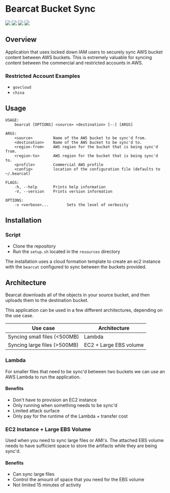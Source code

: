 # Bearcat Bucket Sync

![](https://github.com/ArdusJax/bearcat/workflows/Production%20Build/badge.svg) ![](https://github.com/ArdusJax/bearcat/workflows/Development%20Build/badge.svg) ![](https://github.com/ArdusJax/bearcat/workflows/Cargo%20Security%20Audit/badge.svg) ![](https://github.com/ArdusJax/bearcat/workflows/Testing/badge.svg) 

## Overview

Application that uses locked down IAM users to securely sync AWS bucket content between AWS buckets. This is extremely valuable for syncing content between the commercial and restricted accounts in AWS.

### Restricted Account Examples

- `govcloud`
- `china`

## Usage

```text
USAGE:
    bearcat [OPTIONS] <source> <destination> [--] [ARGS]

ARGS:
    <source>         Name of the AWS bucket to be sync'd from.
    <destination>    Name of the AWS bucket to be sync'd to.
    <region-from>    AWS region for the bucket that is being sync'd from.
    <region-to>      AWS region for the bucket that is being sync'd to.
    <profile>        Commercial AWS profile
    <config>         location of the configuration file (defaults to ~/.bearcat)

FLAGS:
    -h, --help       Prints help information
    -V, --version    Prints version information

OPTIONS:
    -v <verbose>...        Sets the level of verbosity
```

## Installation

### Script

* Clone the repository
* Run the `setup.sh` located in the `resources` directory

The installation uses a cloud formation template to create an ec2 instance with the `bearcat` configured to sync between the buckets provided.

## Architecture

Bearcat downloads all of the objects in your source bucket, and then uploads them to the destination bucket.

This application can be used in a few different architectures, depending on the use case.

| Use case | Architecture|
|----------|-------------|
|Syncing small files (<500MB)|Lambda
|Syncing large files (>500MB)|EC2 + Large EBS volume

### Lambda

For smaller files that need to be sync'd between two buckets we can use an AWS Lambda to run the application.

#### Benefits

- Don't have to provision an EC2 instance
- Only running when something needs to be sync'd
- Limited attack surface
- Only pay for the runtime of the Lambda + transfer cost

### EC2 Instance + Large EBS Volume

Used when you need to sync large files or AMI's. The attached EBS volume needs to have sufficient space to store the artifacts while they are being sync'd.

#### Benefits

- Can sync large files
- Control the amount of space that you need for the EBS volume
- Not limited 15 minutes of activity
